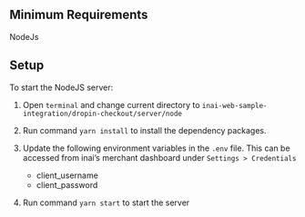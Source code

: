 ## Minimum Requirements
NodeJs

## Setup

To start the NodeJS server:
1. Open `terminal` and change current directory to `inai-web-sample-integration/dropin-checkout/server/node`
2. Run command `yarn install` to install the dependency packages.
3. Update the following environment variables in the `.env` file. This can be accessed from inai’s merchant dashboard under `Settings > Credentials`
    - client_username
    - client_password

4. Run command `yarn start` to start the server
